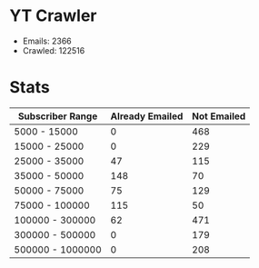 # YT Crawler
- Emails: 2366
- Crawled: 122516

# Stats
| Subscriber Range  | Already Emailed | Not Emailed |
|-------|-------|-------|
| 5000 - 15000 | 0 | 468 |
| 15000 - 25000 | 0 | 229 |
| 25000 - 35000 | 47 | 115 |
| 35000 - 50000 | 148 | 70 |
| 50000 - 75000 | 75 | 129 |
| 75000 - 100000 | 115 | 50 |
| 100000 - 300000 | 62 | 471 |
| 300000 - 500000 | 0 | 179 |
| 500000 - 1000000 | 0 | 208 |
